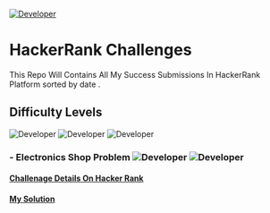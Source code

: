 [![Developer](https://img.shields.io/badge/Developer-Mohamed%20Naser%20Amein-green)](https://www.linkedin.com/in/mohamednaseramein/)

# HackerRank Challenges

This Repo Will Contains All My Success Submissions In HackerRank Platform sorted by date .

## Difficulty Levels

![Developer](https://img.shields.io/badge/difficulty-Easy-green)   ![Developer](https://img.shields.io/badge/difficulty-Medium-blue)  ![Developer](https://img.shields.io/badge/difficulty-Hard-red)

### - Electronics Shop Problem ![Developer](https://img.shields.io/badge/difficulty-easy-green) ![Developer](https://img.shields.io/badge/Score-15-green)

#### [Challenage Details On Hacker Rank](https://www.hackerrank.com/challenges/electronics-shop/problem)

#### [My Solution](https://github.com/mohamednaser/HackerRankChallenges/blob/master/Electronics_Shop_problem.js)
